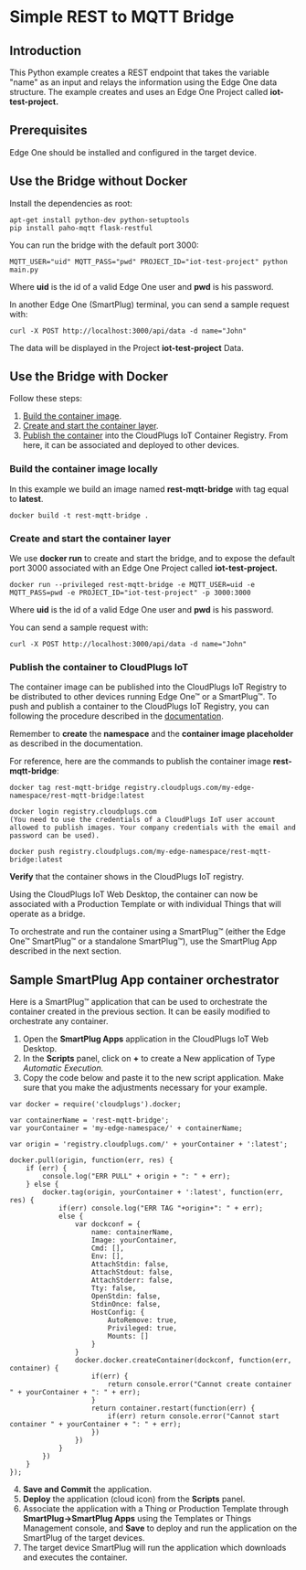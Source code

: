 # Simple REST to MQTT Bridge

## Introduction

This Python example creates a REST endpoint that takes the variable "name" as an input and relays the information using the Edge One data structure.
The example creates and uses an Edge One Project called **iot-test-project.**

## Prerequisites

Edge One should be installed and configured in the target device.

## Use the Bridge without Docker

Install the dependencies as root:

```
apt-get install python-dev python-setuptools
pip install paho-mqtt flask-restful
```

You can run the bridge with the default port 3000:

```
MQTT_USER="uid" MQTT_PASS="pwd" PROJECT_ID="iot-test-project" python main.py
```

Where **uid** is the id of a valid Edge One user and **pwd** is his password.

In another Edge One (SmartPlug) terminal, you can send a sample request with:

```
curl -X POST http://localhost:3000/api/data -d name="John"
```

The data will be displayed in the Project **iot-test-project** Data.

## Use the Bridge with Docker

Follow these steps:

1. [Build the container image](#Build-the-container-image-locally).
2. [Create and start the container layer](#Create-and-start-the-container-layer).
3. [Publish the container](#Publish-the-container-to-CloudPlugs-IoT) into the CloudPlugs IoT Container Registry.  From here, it can be associated and deployed to other devices.

### Build the container image locally

In this example we build an image named **rest-mqtt-bridge** with tag equal to **latest**.

```
docker build -t rest-mqtt-bridge .
```

### Create and start the container layer

We use **docker run** to create and start the bridge, and to expose the default port 3000 associated with an Edge One Project called **iot-test-project.**

```
docker run --privileged rest-mqtt-bridge -e MQTT_USER=uid -e MQTT_PASS=pwd -e PROJECT_ID="iot-test-project" -p 3000:3000
```

Where **uid** is the id of a valid Edge One user and **pwd** is his password.

You can send a sample request with:

```
curl -X POST http://localhost:3000/api/data -d name="John"
```
### Publish the container to CloudPlugs IoT

The container image can be published into the CloudPlugs IoT Registry to be distributed to other devices running Edge One™ or a SmartPlug™.  To push and publish a container to the 
CloudPlugs IoT Registry, you can following the procedure described in the [documentation](https://docs.cloudplugs.com/kb/User-Guides/Containers/Containers#push).

Remember to **create** the **namespace** and the **container image placeholder** as described in the documentation.

For reference, here are the commands to publish the container image **rest-mqtt-bridge**:

```
docker tag rest-mqtt-bridge registry.cloudplugs.com/my-edge-namespace/rest-mqtt-bridge:latest

docker login registry.cloudplugs.com
(You need to use the credentials of a CloudPlugs IoT user account allowed to publish images. Your company credentials with the email and password can be used).

docker push registry.cloudplugs.com/my-edge-namespace/rest-mqtt-bridge:latest
```

**Verify** that the container shows in the CloudPlugs IoT registry.

Using the CloudPlugs IoT Web Desktop, the container can now be associated with a Production Template or with individual Things that will operate as a bridge.

To orchestrate and run the container using a SmartPlug™ (either the Edge One™ SmartPlug™ or a standalone SmartPlug™), use the SmartPlug App described in the next section.

## Sample SmartPlug App container orchestrator

Here is a SmartPlug™ application that can be used to orchestrate the container created in the previous section.  It can be easily modified to orchestrate any container.

1. Open the **SmartPlug Apps** application in the CloudPlugs IoT Web Desktop.
2. In the **Scripts** panel, click on **+** to create a New application of Type **Automatic Execution*.*
3. Copy the code below and paste it to the new script application.  Make sure that you make the adjustments necessary for your example.

```
var docker = require('cloudplugs').docker;

var containerName = 'rest-mqtt-bridge';
var yourContainer = 'my-edge-namespace/' + containerName;

var origin = 'registry.cloudplugs.com/' + yourContainer + ':latest';

docker.pull(origin, function(err, res) {
	if (err) {
		console.log("ERR PULL" + origin + ": " + err);
	} else {
		docker.tag(origin, yourContainer + ':latest', function(err, res) {
			if(err) console.log("ERR TAG "+origin+": " + err);
			else {
				var dockconf = {
					name: containerName,
					Image: yourContainer,
					Cmd: [],
					Env: [],
					AttachStdin: false,
					AttachStdout: false,
					AttachStderr: false,
					Tty: false,
					OpenStdin: false,
					StdinOnce: false,
					HostConfig: {
						AutoRemove: true,
						Privileged: true,
						Mounts: []
					}
				}
				docker.docker.createContainer(dockconf, function(err, container) {
					if(err) {
						return console.error("Cannot create container " + yourContainer + ": " + err);
					}
					return container.restart(function(err) {
						if(err) return console.error("Cannot start container " + yourContainer + ": " + err);
					})
				})
			}
		})
	}
});
```

4. **Save and Commit** the application.
5. **Deploy** the application (cloud icon) from the **Scripts** panel.
6. Associate the application with a Thing or Production Template through **SmartPlug->SmartPlug Apps** using the Templates or Things Management console, and **Save** to deploy and run the
application on the SmartPlug of the target devices.
7. The target device SmartPlug will run the application which downloads and executes the container.


